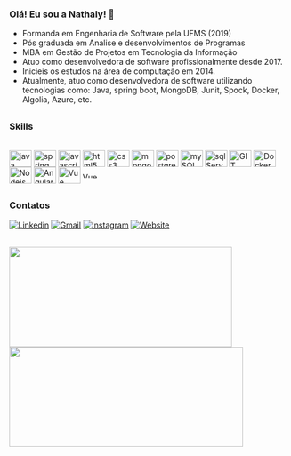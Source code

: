 ### Olá! Eu sou a Nathaly! 👋

- Formanda em Engenharia de Software pela UFMS (2019)
- Pós graduada em Analise e desenvolvimentos de Programas
- MBA em Gestão de Projetos em Tecnologia da Informação
- Atuo como desenvolvedora de software profissionalmente desde 2017.
- Inicieis os estudos na área de computação em 2014.
- Atualmente, atuo como desenvolvedora de software utilizando tecnologias como: Java, spring boot, MongoDB, Junit, Spock, Docker, Algolia, Azure, etc.

##

### Skills

<div style="display: inline_block"><br/>
    <img align="center" alt="java" height="30" width="40" src="https://www.svgrepo.com/show/452234/java.svg"/>
    <img align="center" alt="spring" height="30" width="40" src="https://www.svgrepo.com/show/354379/spring.svg"/>
    <img align="center" alt="javascript" height="30" width="40" src="https://www.svgrepo.com/show/353925/javascript.svg"/>
    <img align="center" alt="html5" height="30" width="40" src="https://www.svgrepo.com/show/452228/html-5.svg"/>
    <img align="center" alt="css3" height="30" width="40" src="https://www.svgrepo.com/show/452185/css-3.svg"/>
    <img align="center" alt="mongodb" height="30" width="40" src="https://www.svgrepo.com/show/331488/mongodb.svg"/>
    <img align="center" alt="postgres" height="30" width="40" src="https://www.svgrepo.com/show/439268/postgresql.svg"/>
    <img align="center" alt="mySQL" height="30" width="40" src="https://www.svgrepo.com/show/303251/mysql-logo.svg"/>
    <img align="center" alt="sql Server" height="30" width="40" src="https://www.svgrepo.com/show/306420/microsoftsqlserver.svg"/>
    <img align="center" alt="GIT" height="30" width="40" src="https://www.svgrepo.com/show/452210/git.svg"/>
    <img align="center" alt="Docker" height="30" width="40" src="https://www.svgrepo.com/show/353661/docker.svg"/>
    <img align="center" alt="Nodejs" height="30" width="40" src="https://www.svgrepo.com/show/303360/nodejs-logo.svg"/>
    <img align="center" alt="Angular" height="30" width="40" src="https://www.svgrepo.com/show/452156/angular.svg"/>
    <img align="center" alt="Vue" height="30" width="40" src="https://www.svgrepo.com/show/493625/vue-vuejs-javascript-js-framework.svg"/>
    <img align="center" alt="Vue" height="10" width="40" src="https://upload.wikimedia.org/wikipedia/commons/5/59/JUnit_5_Banner.png"/>
</div>

##

### Contatos
[![Linkedin](https://img.shields.io/badge/LinkedIn-0077B5?style=for-the-badge&logo=linkedin&logoColor=white)](https://www.linkedin.com/in/nathaly-veneruchi/)
[![Gmail](https://img.shields.io/badge/Gmail-D14836?style=for-the-badge&logo=gmail&logoColor=white)](mailto:nathalyveneruchi@gmail.com)
[![Instagram](https://img.shields.io/badge/Instagram-E4405F?style=for-the-badge&logo=instagram&logoColor=white)](https://www.instagram.com/nathcodes/)
[![Website](https://img.shields.io/website-up-nathaly.com.br-green-d/http/cv.lbesson.qc.to.svg&url=http://nathaly.com.br)](http://nathaly.com.br)
<div style="display: inline_block"><br/>
  <img height="180" width="400" align="center" src="https://github-readme-stats.vercel.app/api?username=nathalyveneruchi&show_icons=true&theme=dracula" />
  <img height="180" width="420"  align="center" src="https://github-readme-stats.vercel.app/api/top-langs/?username=nathalyveneruchi&layout=compact&langs_count=7&theme=dracula" />
</div>
